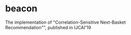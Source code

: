 # beacon
The implementation of "Correlation-Sensitive Next-Basket Recommendation"", published in IJCAI'19
